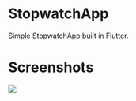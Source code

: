 # StopwatchApp

Simple StopwatchApp built in Flutter.

# Screenshots

![](Screenshots/appscreen1.png|width=100)




